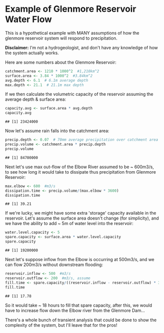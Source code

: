 Example of Glenmore Reservoir Water Flow
========================================================

This is a hypothetical example with MANY assumptions of how the glenmore reservoir system will respond to precipitation.

**Disclaimer:** I'm not a hydrogeologist, and don't have any knowledge of how the system actually works.

Here are some numbers about the Glenmore Reservoir:

```r
catchment.area <- 1210 * 1000^2  #1,210km^2
surface.area <- 3.84 * 1000^2  #3.84km^2
avg.depth <- 6.1  # 6.1m average depth
max.depth <- 21.1  # 21.1m max depth
```



If we then calculate the volumetric capacity of the reservoir assuming the average depth & surface area:

```r
capacity.avg <- surface.area * avg.depth
capacity.avg
```

```
## [1] 23424000
```


Now let's assume rain falls into the catchment area:

```r
precip.depth <- 0.07  # 70mm average precipitation over catchment area
precip.volume <- catchment.area * precip.depth
precip.volume
```

```
## [1] 84700000
```


Next let's use max out-flow of the Elbow River assumed to be ~ 600m3/s, to see how long it would take to dissipate
thus precipitation from Glenmore Reservoir:

```r
max.elbow <- 600  #m3/s
dissipation.time <- precip.volume/(max.elbow * 3600)
dissipation.time
```

```
## [1] 39.21
```


If we're lucky, we might have some extra 'storage' capacity available in the reservoir. Let's assume the surface area
doesn't change (for simplicity), and we have the ability to add ~ 5m of water level into the reservoir:

```r
water.level.capacity <- 5
spare.capacity <- surface.area * water.level.capacity
spare.capacity
```

```
## [1] 19200000
```


Next let's suppose inflow from the Elbow is occurring at 500m3/s, and we can flow 200m3/s without downstream flooding:

```r
reservoir.inflow <- 500  #m3/s
reservoir.outflow <- 200  #m3/s, assume
fill.time <- spare.capacity/((reservoir.inflow - reservoir.outflow) * 3600)
fill.time
```

```
## [1] 17.78
```

So it would take ~ 18 hours to fill that spare capacity, after this, we would have to increase flow down the Elbow river from the Glenmore Dam... 

There's a whole bunch of transient analysis that could be done to show the complexity of the system, but I'll leave that for the pros!

